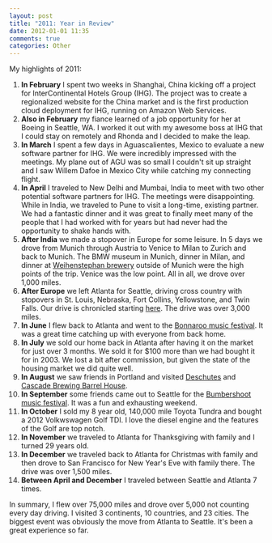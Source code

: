 ```yaml
---
layout: post
title: "2011: Year in Review"
date: 2012-01-01 11:35
comments: true
categories: Other
---
```

My highlights of 2011:

1. **In February** I spent two weeks in Shanghai, China kicking off a project for InterContinental Hotels Group (IHG). The project was to create a regionalized website for the China market and is the first production cloud deployment for IHG, running on Amazon Web Services.
1. **Also in February** my fiance learned of a job opportunity for her at Boeing in Seattle, WA. I worked it out with my awesome boss at IHG that I could stay on remotely and Rhonda and I decided to make the leap.
1. **In March** I spent a few days in Aguascalientes, Mexico to evaluate a new software partner for IHG. We were incredibly impressed with the meetings. My plane out of AGU was so small I couldn't sit up straight and I saw Willem Dafoe in Mexico City while catching my connecting flight.
1. **In April** I traveled to New Delhi and Mumbai, India to meet with two other potential software partners for IHG. The meetings were disappointing. While in India, we traveled to Pune to visit a long-time, existing partner. We had a fantastic dinner and it was great to finally meet many of the people that I had worked with for years but had never had the opportunity to shake hands with.
1. **After India** we made a stopover in Europe for some leisure. In 5 days we drove from Munich through Austria to Venice to Milan to Zurich and back to Munich. The BMW museum in Munich, dinner in Milan, and dinner at [Weihenstephan brewery](http://en.wikipedia.org/wiki/Weihenstephan_Abbey) outside of Munich were the high points of the trip. Venice was the low point. All in all, we drove over 1,000 miles.
1. **After Europe** we left Atlanta for Seattle, driving cross country with stopovers in St. Louis, Nebraska, Fort Collins, Yellowstone, and Twin Falls. Our drive is chronicled starting [here](/2011/04/24/atlanta-to-seattle-day-1/). The drive was over 3,000 miles.
1. **In June** I flew back to Atlanta and went to the [Bonnaroo music festival](http://en.wikipedia.org/wiki/Bonnaroo). It was a great time catching up with everyone from back home.
1. **In July** we sold our home back in Atlanta after having it on the market for just over 3 months. We sold it for $100 more than we had bought it for in 2003. We lost a bit after commission, but given the state of the housing market we did quite well.
1. **In August** we saw friends in Portland and visited [Deschutes](http://www.deschutesbrewery.com/) and [Cascade Brewing Barrel House](http://cascadebrewingbarrelhouse.com/).
1. **In September** some friends came out to Seattle for the [Bumbershoot music festival](http://en.wikipedia.org/wiki/Bumbershoot). It was a fun and exhausting weekend.
1. **In October** I sold my 8 year old, 140,000 mile Toyota Tundra and bought a 2012 Volkwswagen Golf TDI. I love the diesel engine and the features of the Golf are top notch.
1. **In November** we traveled to Atlanta for Thanksgiving with family and I turned 29 years old.
1. **In December** we traveled back to Atlanta for Christmas with family and then drove to San Francisco for New Year's Eve with family there. The drive was over 1,500 miles.
1. **Between April and December** I traveled between Seattle and Atlanta 7 times.

In summary, I flew over 75,000 miles and drove over 5,000 not counting every day driving. I visited 3 continents, 10 countries, and 23 cities. The biggest event was obviously the move from Atlanta to Seattle. It's been a great experience so far.
